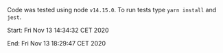 Code was tested using node `v14.15.0`. To run tests type `yarn install` and `jest`.

Start: Fri Nov 13 14:34:32 CET 2020

End: Fri Nov 13 18:29:47 CET 2020
